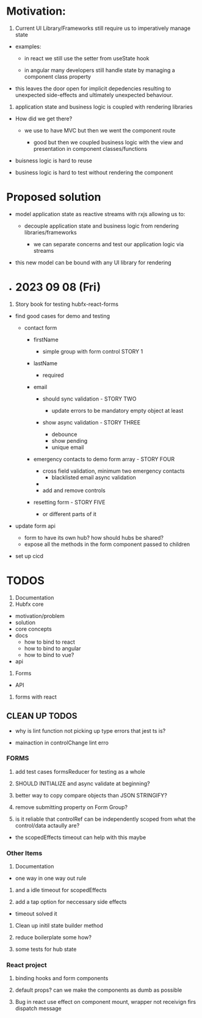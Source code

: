 # Motivation:

1. Current UI Library/Frameworks still require us to imperatively manage state

- examples:

  - in react we still use the setter from useState hook

  - in angular many developers still handle state by managing a component class property

- this leaves the door open for implicit depedencies resulting to unexpected side-effects and ultimately unexpected behaviour.

1. application state and business logic is coupled with rendering libraries

- How did we get there?

  - we use to have MVC but then we went the component route

    - good but then we coupled business logic with the view and presentation in component classes/functions

- buisness logic is hard to reuse

- business logic is hard to test without rendering the component

# Proposed solution

- model application state as reactive streams with rxjs allowing us to:

  - decouple application state and business logic from rendering libraries/frameworks

    - we can separate concerns and test our application logic via streams

- this new model can be bound with any UI library for rendering

- # 2023 09 08 (Fri)

1. Story book for testing hubfx-react-forms

  - find good cases for demo and testing
    - contact form
      - firstName 
        - simple group with form control STORY 1
      - lastName
        - required
      - email
        - should sync validation - STORY TWO
          - update errors to be mandatory empty object at least

        - show async validation - STORY THREE
          - debounce
          - show pending
          - unique email

      - emergency contacts to demo form array - STORY FOUR
        - cross field validation, minimum two emergency contacts
          - blacklisted email async validation
        - 
        - add and remove controls

      - resetting form - STORY FIVE
        - or different parts of it

  - update form api
    - form to have its own hub?  how should hubs be shared?
    - expose all the methods in the form component passed to children

- set up cicd

# TODOS

1. Documentation
  1. Hubfx core
  - motivation/problem
  - solution
  - core concepts
  - docs
    - how to bind to react
    - how to bind to angular
    - how to bind to vue?
  - api

  1. Forms
  - API

  1. forms with react

## CLEAN UP TODOS
- why is lint function not picking up type errors that jest ts is?

- mainaction in controlChange lint erro

### FORMS

1. add test cases formsReducer for testing as a whole

1. SHOULD INITIALIZE and async validate at beginning?

1. better way to copy compare objects than JSON STRINGIFY?

1. remove submitting property on Form Group?

1. is it reliable that controlRef can be independently scoped from what the control/data actaully are?

  - the scopedEffects timeout can help with this maybe

### Other Items
1. Documentation

  - one way in one way out rule

1. and a idle timeout for scopedEffects

1. add a tap option for neccessary side effects

- timeout solved it

1. Clean up initil state builder method

1. reduce boilerplate some how?

1. some tests for hub state

### React project 

1. binding hooks and form components

1. default props? can we make the components as dumb as possible

1. Bug in react use effect on component mount, wrapper not receivign firs dispatch message
